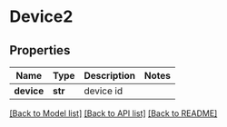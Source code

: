 # Device2

## Properties
Name | Type | Description | Notes
------------ | ------------- | ------------- | -------------
**device** | **str** | device id | 

[[Back to Model list]](../README.md#documentation-for-models) [[Back to API list]](../README.md#documentation-for-api-endpoints) [[Back to README]](../README.md)


